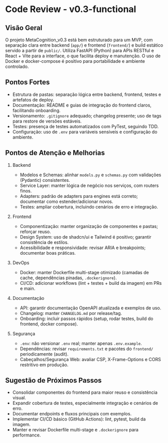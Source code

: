 # Code Review - v0.3-functional

## Visão Geral
O projeto MetaCognition_v0.3 está bem estruturado para um MVP, com separação clara entre backend (`app/`) e frontend (`frontend/`) e build estático servido a partir de `public/`. Utiliza FastAPI (Python) para APIs RESTful e React + Vite para a interface, o que facilita deploy e manutenção. O uso de Docker e docker-compose é positivo para portabilidade e ambiente controlado.

## Pontos Fortes
- Estrutura de pastas: separação lógica entre backend, frontend, testes e artefatos de deploy.
- Documentação: README e guias de integração do frontend claros, facilitando onboarding.
- Versionamento: `.gitignore` adequado; changelog presente; uso de tags para restore de versões estáveis.
- Testes: presença de testes automatizados com PyTest, seguindo TDD.
- Configuração: uso de `.env` para variáveis sensíveis e configuração do ambiente.

## Pontos de Atenção e Melhorias
1. Backend
   - Modelos e Schemas: alinhar `models.py` e `schemas.py` com validações (Pydantic) consistentes.
   - Service Layer: manter lógica de negócio nos serviços, com routers finos.
   - Adapters: padrão de adapters para engines está correto; documentar como estender/adicionar novos.
   - Testes: ampliar cobertura, incluindo cenários de erro e integração.

2. Frontend
   - Componentização: manter organização de componentes e pastas; reforçar reuso.
   - Design System: uso de shadcn/ui e Tailwind é positivo; garantir consistência de estilos.
   - Acessibilidade e responsividade: revisar ARIA e breakpoints; documentar boas práticas.

3. DevOps
   - Docker: manter Dockerfile multi-stage otimizado (camadas de cache, dependências pinadas, `.dockerignore`).
   - CI/CD: adicionar workflows (lint + testes + build da imagem) em PRs e main.

4. Documentação
   - API: garantir documentação OpenAPI atualizada e exemplos de uso.
   - Changelog: manter `CHANGELOG.md` por release/tag.
   - Onboarding: incluir passos rápidos (setup, rodar testes, build do frontend, docker compose).

5. Segurança
   - `.env`: não versionar `.env` real; manter apenas `.env.example`.
   - Dependências: revisar `requirements.txt` e pacotes do `frontend/` periodicamente (audit).
   - Cabeçalhos/Segurança Web: avaliar CSP, X-Frame-Options e CORS restritivo em produção.

## Sugestão de Próximos Passos
- Consolidar componentes do frontend para maior reuso e consistência visual.
- Expandir cobertura de testes, especialmente integração e cenários de erro.
- Documentar endpoints e fluxos principais com exemplos.
- Implementar CI/CD básico (GitHub Actions): lint, pytest, build da imagem.
- Manter e revisar Dockerfile multi-stage e `.dockerignore` para performance.

